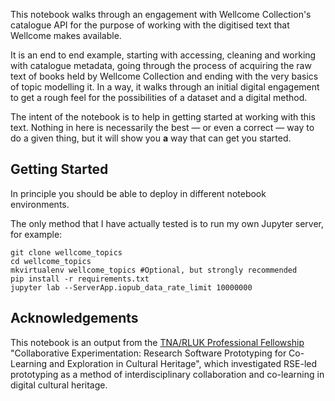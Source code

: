 This notebook walks through an engagement with Wellcome Collection's catalogue API for the purpose of working with the digitised text that Wellcome makes available.

It is an end to end example, starting with accessing, cleaning and working with catalogue metadata, going through the process of acquiring the raw text of books held by Wellcome Collection and ending with the very basics of topic modelling it. In a way, it walks through an initial digital engagement to get a rough feel for the possibilities of a dataset and a digital method.

The intent of the notebook is to help in getting started at working with this text. Nothing in here is necessarily the best &mdash; or even a correct &mdash; way to do a given thing, but it will show you **a** way that can get you started.

## Getting Started

In principle you should be able to deploy in different notebook environments.

The only method that I have actually tested is to run my own Jupyter server, for example:

```
git clone wellcome_topics
cd wellcome_topics
mkvirtualenv wellcome_topics #Optional, but strongly recommended
pip install -r requirements.txt
jupyter lab --ServerApp.iopub_data_rate_limit 10000000
```

## Acknowledgements

This notebook is an output from the [TNA/RLUK Professional Fellowship](https://www.rluk.ac.uk/) "Collaborative Experimentation: Research Software Prototyping for Co-Learning and Exploration in Cultural Heritage", which investigated RSE-led prototyping as a method of interdisciplinary collaboration and co-learning in digital cultural heritage.
